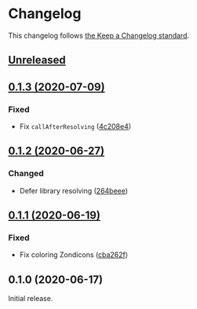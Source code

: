 # Changelog

This changelog follows [the Keep a Changelog standard](https://keepachangelog.com).


## [Unreleased](https://github.com/blade-ui-kit/blade-zondicons/compare/0.1.3...master)


## [0.1.3 (2020-07-09)](https://github.com/blade-ui-kit/blade-zondicons/compare/0.1.2...0.1.3)

### Fixed
- Fix `callAfterResolving` ([4c208e4](https://github.com/blade-ui-kit/blade-zondicons/commit/4c208e4bf36c29b9f8e7e375e5768f7f92727854))


## [0.1.2 (2020-06-27)](https://github.com/blade-ui-kit/blade-zondicons/compare/0.1.1...0.1.2)

### Changed
- Defer library resolving ([264beee](https://github.com/blade-ui-kit/blade-zondicons/commit/015b1e69bdb636419b961fa23769362ada33d3d9))


## [0.1.1 (2020-06-19)](https://github.com/blade-ui-kit/blade-zondicons/compare/0.1.0...0.1.1)

### Fixed
- Fix coloring Zondicons ([cba262f](https://github.com/blade-ui-kit/blade-zondicons/commit/cba262ff460972618cd2b9632cf9063950899746))


## 0.1.0 (2020-06-17)

Initial release.
